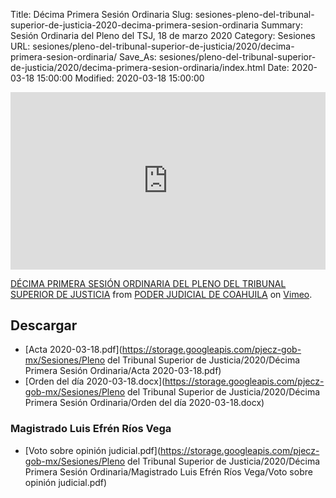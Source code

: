 Title: Décima Primera Sesión Ordinaria
Slug: sesiones-pleno-del-tribunal-superior-de-justicia-2020-decima-primera-sesion-ordinaria
Summary: Sesión Ordinaria del Pleno del TSJ, 18 de marzo 2020
Category: Sesiones
URL: sesiones/pleno-del-tribunal-superior-de-justicia/2020/decima-primera-sesion-ordinaria/
Save_As: sesiones/pleno-del-tribunal-superior-de-justicia/2020/decima-primera-sesion-ordinaria/index.html
Date: 2020-03-18 15:00:00
Modified: 2020-03-18 15:00:00


<div style="padding:56.25% 0 0 0;position:relative;"><iframe src="https://player.vimeo.com/video/398576402" style="position:absolute;top:0;left:0;width:100%;height:100%;" frameborder="0" allow="autoplay; fullscreen" allowfullscreen></iframe></div><script src="https://player.vimeo.com/api/player.js"></script>
<p><a href="https://vimeo.com/398576402">D&Eacute;CIMA PRIMERA SESI&Oacute;N ORDINARIA DEL PLENO DEL TRIBUNAL SUPERIOR DE JUSTICIA</a> from <a href="https://vimeo.com/user103229504">PODER JUDICIAL DE COAHUILA</a> on <a href="https://vimeo.com">Vimeo</a>.</p>



## Descargar


* [Acta 2020-03-18.pdf](https://storage.googleapis.com/pjecz-gob-mx/Sesiones/Pleno del Tribunal Superior de Justicia/2020/Décima Primera Sesión Ordinaria/Acta 2020-03-18.pdf)
* [Orden del día 2020-03-18.docx](https://storage.googleapis.com/pjecz-gob-mx/Sesiones/Pleno del Tribunal Superior de Justicia/2020/Décima Primera Sesión Ordinaria/Orden del día 2020-03-18.docx)


### Magistrado Luis Efrén Ríos Vega


* [Voto sobre opinión judicial.pdf](https://storage.googleapis.com/pjecz-gob-mx/Sesiones/Pleno del Tribunal Superior de Justicia/2020/Décima Primera Sesión Ordinaria/Magistrado Luis Efrén Ríos Vega/Voto sobre opinión judicial.pdf)


